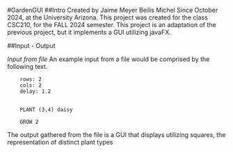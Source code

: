 #GardenGUI
##Intro
Created by Jaime Meyer Beilis Michel
Since October 2024, at the  University Arizona.
This project was created for the class CSC210, for the FALL 2024 semester.
This project is an adaptation of the previous project, but it implements a GUI utilizing javaFX.


##Input - Output

*Input from file*
An example input from a file would be comprised by the following text.


```
    rows: 2
    cols: 2
    delay: 1.2
    

    PLANT (3,4) daisy

    GROW 2

```

The output gathered from the file is a GUI that displays utilizing squares, the representation of 
distinct plant types

